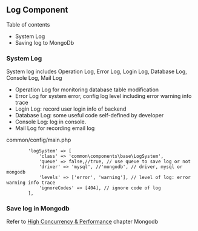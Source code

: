 Log Component
-----------

Table of contents
- System Log
- Saving log to MongoDb

### System Log

System log includes Operation Log, Error Log, Login Log, Database Log, Console Log, Mail Log 

- Operation Log for monitoring database table modification
- Error Log for system error, config log level including error warning info trace
- Login Log: record user login info of backend
- Database Log: some useful code self-defined by developer  
- Console Log: log in console. 
- Mail Log for recording email log


common/config/main.php
```
        'logSystem' => [
            'class' => 'common\components\base\LogSystem',
            'queue' => false,//true, // use queue to save log or not
            'driver' => 'mysql', //'mongodb', // driver, mysql or mongodb
            'levels' => ['error', 'warning'], // level of log: error warning info trace
            'ignoreCodes' => [404], // ignore code of log
        ],
```

### Save log in Mongodb

Refer to [High Concurrency & Performance](appendix-high.md) chapter Mongodb
